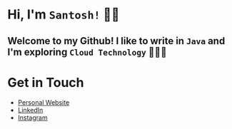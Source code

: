 

# Hi, I'm `Santosh!` 👋🏻
## Welcome to my Github! I like to write in `Java` and I'm exploring `Cloud Technology` 👨🏻‍💻

# Get in Touch
* [Personal Website](https://santoshsahani.me/ "Personal Website")
* [LinkedIn](https://www.linkedin.com/in/santoshsahani/ "LinkedIn")
* [Instagram](https://www.instagram.com/iamsahani.s/ "Instagram")




